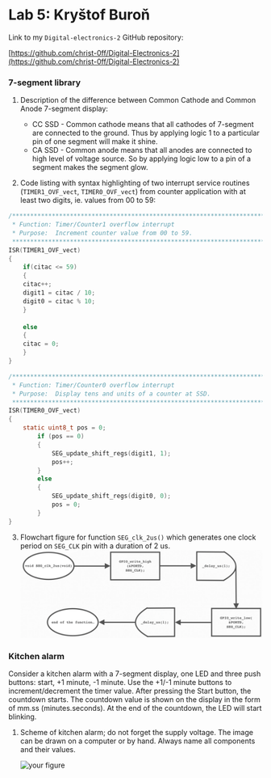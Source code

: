 # Lab 5: Kryštof Buroň

Link to my `Digital-electronics-2` GitHub repository:

   [https://github.com/christ-0ff/Digital-Electronics-2](https://github.com/christ-0ff/Digital-Electronics-2)


### 7-segment library

1. Description of the difference between Common Cathode and Common Anode 7-segment display:
   * CC SSD - Common cathode means that all cathodes of 7-segment are connected to the ground. Thus by applying logic 1 to a particular pin of one segment will make it shine.
   * CA SSD - Common anode means that all anodes are connected to high level of voltage source. So by applying logic low to a pin of a segment makes the segment glow. 

2. Code listing with syntax highlighting of two interrupt service routines (`TIMER1_OVF_vect`, `TIMER0_OVF_vect`) from counter application with at least two digits, ie. values from 00 to 59:

```c
/**********************************************************************
 * Function: Timer/Counter1 overflow interrupt
 * Purpose:  Increment counter value from 00 to 59.
 **********************************************************************/
ISR(TIMER1_OVF_vect)
{
    if(citac <= 59)
    {
    citac++;    
    digit1 = citac / 10;
    digit0 = citac % 10;
    }
    
    else
    {
    citac = 0;
    }
}
```

```c
/**********************************************************************
 * Function: Timer/Counter0 overflow interrupt
 * Purpose:  Display tens and units of a counter at SSD.
 **********************************************************************/
ISR(TIMER0_OVF_vect)
{
    static uint8_t pos = 0;
        if (pos == 0)
        {
            SEG_update_shift_regs(digit1, 1);
            pos++;
        }
        else
        { 
            SEG_update_shift_regs(digit0, 0);
            pos = 0;      
        }
}
```

3. Flowchart figure for function `SEG_clk_2us()` which generates one clock period on `SEG_CLK` pin with a duration of 2&nbsp;us.
   ![flowchart_figure](images/SEG_clk.png)


### Kitchen alarm

Consider a kitchen alarm with a 7-segment display, one LED and three push buttons: start, +1 minute, -1 minute. Use the +1/-1 minute buttons to increment/decrement the timer value. After pressing the Start button, the countdown starts. The countdown value is shown on the display in the form of mm.ss (minutes.seconds). At the end of the countdown, the LED will start blinking.

1. Scheme of kitchen alarm; do not forget the supply voltage. The image can be drawn on a computer or by hand. Always name all components and their values.

   ![your figure]()
